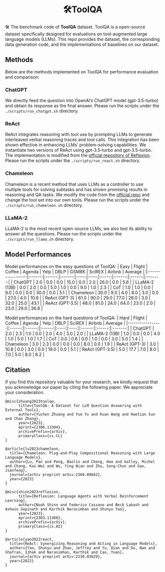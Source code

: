 <div align= "center">
    <h1> 🛠️ToolQA</h1>
</div>

🛠️ The benchmark code of **ToolQA** dataset. ToolQA is a open-source dataset specifically designed for evaluations on tool-augmented large language models (LLMs). This repo provides the dataset, the corresponding data generation code, and the implementations of baselines on our dataset.

## Methods
Below are the methods implemented on ToolQA for performance evaluation and comparison:

### ChatGPT
We directly feed the question into OpenAI’s ChatGPT model (gpt-3.5-turbo) and obtain its response as the final answer. Please run the scripts under the ``./scripts/run_chatgpt.sh`` directory.

### ReAct
ReAct integrates reasoning with tool use by prompting LLMs to generate interleaved verbal reasoning traces and tool calls. This integration has been shown effective in enhancing LLMs’ problem-solving capabilities. We instantiate two versions of ReAct using gpt-3.5-turbo and gpt-3.5-turbo. The implementation is modified from the [official repository of Reflexion](https://github.com/noahshinn024/reflexion). Please run the scripts under the ``./scripts/run_react.sh`` directory.

### Chameleon
Chameleon is a recent method that uses LLMs as a controller to use multiple tools for solving subtasks and has shown promising results in reasoning and QA tasks. We modify the code from the [official repo](https://github.com/lupantech/chameleon-llm) and change the tool set into our own tools. Please run the scripts under the ``./scripts/run_chameleon.sh`` directory.

### LLaMA-2
LLaMA-2 is the most recent open-source LLMs, we also test its ability to answer all the questions. Please run the scripts under the ``./scripts/run_llama.sh`` directory.

## Model Performances
Model performances on the easy questions of ToolQA:
| Easy            | Flight | Coffee | Agenda | Yelp | DBLP | GSM8K | SciREX | Airbnb | Average |
|:-----------------|:------:|:------:|:------:|:----:|:----:|:-----:|:------:|:------:|:-------:|
| ChatGPT         |   2.0  |   0.0  |   0.0  | 15.0 |  0.0 |  2.0  |  26.0  |   0.0  |   5.6   |
| LLaMA-2 (13B)   |   0.0  |   2.0  |   0.0  |  5.0 |  1.0 |  0.0  |   9.0  |   1.0  |   2.3   |
| CoT             |   1.0  |   1.0  |   0.0  |  9.0 |  0.0 |  0.0  |  30.0  |   0.0  |   5.1   |
| Chameleon       |  30.0  |   9.0  |   4.0  |  8.0 |  3.0 |  0.0  |  27.0  |   4.0  |   10.6  |
| ReAct (GPT-3)   |  61.0  |  90.0  |  29.0  | 77.0 | 28.0 |  3.0  |  32.0  |  25.0  |   43.1  |
| ReAct (GPT-3.5) |  48.0  |  81.0  |  24.0  | 64.0 | 23.0 |  2.0  |  23.0  |  29.0  |   36.8  |

Model performances on the hard questions of ToolQA:
| Hard            | Flight | Coffee | Agenda | Yelp | DBLP | SciREX | Airbnb | Average |
|-----------------|:------:|:------:|:------:|:----:|:----:|:------:|:------:|:-------:|
| ChatGPT         |   2.0  |   2.3  |   1.0  |  0.0 |  2.0 |   4.0  |   3.0  |   2.0   |
| LLaMA-2 (13B)   |   1.0  |   0.0  |   0.0  |  4.0 |  1.0 |   5.0  |   1.0  |   1.7   |
| CoT             |   0.0  |   0.8  |   0.0  |  1.0 |  0.0 |   3.0  |   5.0  |   1.4   |
| Chameleon       |   3.0  |   2.3  |   0.0  |  0.0 |  0.0 |   8.0  |   0.0  |   1.9   |
| ReAct (GPT-3)   |   3.0  |  10.8  |   0.0  |  3.0 |  0.0 |  19.0  |   0.0  |   5.1   |
| ReAct (GPT-3.5) |   5.0  |  17.7  |   7.0  |  8.0 |  7.0 |   5.0  |   8.0  |   8.2   |

## Citation
If you find this repository valuable for your research, we kindly request that you acknowledge our paper by citing the following paper. We appreciate your consideration.

```
@misc{zhuang2023toolqa,
      title={ToolQA: A Dataset for LLM Question Answering with External Tools}, 
      author={Yuchen Zhuang and Yue Yu and Kuan Wang and Haotian Sun and Chao Zhang},
      year={2023},
      eprint={2306.13304},
      archivePrefix={arXiv},
      primaryClass={cs.CL}
}

@article{lu2023chameleon,
  title={Chameleon: Plug-and-Play Compositional Reasoning with Large Language Models},
  author={Lu, Pan and Peng, Baolin and Cheng, Hao and Galley, Michel and Chang, Kai-Wei and Wu, Ying Nian and Zhu, Song-Chun and Gao, Jianfeng},
  journal={arXiv preprint arXiv:2304.09842},
  year={2023}
}

@misc{shinn2023reflexion,
      title={Reflexion: Language Agents with Verbal Reinforcement Learning}, 
      author={Noah Shinn and Federico Cassano and Beck Labash and Ashwin Gopinath and Karthik Narasimhan and Shunyu Yao},
      year={2023},
      eprint={2303.11366},
      archivePrefix={arXiv},
      primaryClass={cs.AI}
}

@article{yao2022react,
  title={ReAct: Synergizing Reasoning and Acting in Language Models},
  author={Yao, Shunyu and Zhao, Jeffrey and Yu, Dian and Du, Nan and Shafran, Izhak and Narasimhan, Karthik and Cao, Yuan},
  journal={arXiv preprint arXiv:2210.03629},
  year={2022}
}
```
